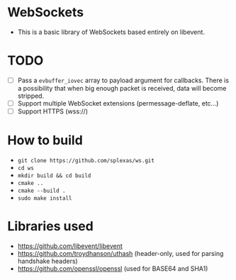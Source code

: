 # WebSockets
- This is a basic library of WebSockets based entirely on libevent.
# TODO
- [ ] Pass a `evbuffer_iovec` array to payload argument for callbacks. There is a possibility that when big enough packet is received, data will become stripped.
- [ ] Support multiple WebSocket extensions (permessage-deflate, etc...)
- [ ] Support HTTPS (wss://)
# How to build
- `git clone https://github.com/splexas/ws.git`
- `cd ws`
- `mkdir build && cd build`
- `cmake ..`
- `cmake --build .`
- `sudo make install`
# Libraries used
- https://github.com/libevent/libevent
- https://github.com/troydhanson/uthash (header-only, used for parsing handshake headers)
- https://github.com/openssl/openssl (used for BASE64 and SHA1)

